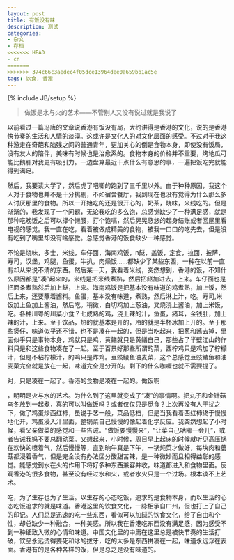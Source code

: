 ```yaml
---
layout: post
title: 有饭没有味
description: 测试
categories: 
- 杂文
- 存档
<<<<<<< HEAD
- cn
=======
>>>>>>> 374c66c3aedec4f05dce13964dee0a659bb1ac5e
tags: 饮食, 香港
---
```

{% include JB/setup %}


> 做饭是水与火的艺术——不管别人又没有说过就是我说了

以前看过一篇冯唐的文章说香港有饭没有局，大约讲得是香港的文化，说的是香港快节奏的生活和人情的淡漠。这或许是文化人的对文化层面的感受。不过对于我这种游走在奇葩和脑残之间的普通青年，更加关心的倒是食物本身，即使没有饭局，没有友人的陪伴，美味有时候也是治愈系的。食物本身的价格并不重要，烤地瓜可能比鹅肝对我更有吸引力。一边盘算最近干点什么有意思的事，一遍把饭吃完就能得到满足。

然后，我要读大学了，然后虎了吧唧的跑到了三千里以外。由于种种原因，我这个人对于食物也并不是十分挑剔，不如宿舍餐厅，我到现在也没有觉得为什么那么多人讨厌那里的食物。所以一开始吃的还是很开心的，奶茶，烧味，米线吃的。但是渐渐的，我发现了一个问题，无论我吃的多么饱，总感觉缺少了一种满足感，就是那种吃晚饭之后可以撑个懒腰，打个饱嗝，然后晃晃悠悠的起身结账或者回屋里看电视的感觉。我一直在吃，看着被做成精美的食物，被我一口口的吃先去，但是没有吃到了嘴里却没有啥感觉。总感觉香港的饭食缺少一种感觉。

不论是烧味，多士，米线，车仔面，海南鸡饭，n餸，盖饭，定食，拉面，披萨，寿司，汉堡，鸡腿，鱼蛋，牛扒，肉燥饭……都缺少了某些东西，一种在以前一直有却从来说不清的东西。然后某一天，我看着米线，突然想到，香港的饭，不知什么原因都是“凑”起来的，米线是把米线煮熟，然后把餸加进去，上来。车仔面也是把面条煮熟然后加上餸，上来。海南鸡饭是把基本没有味道的鸡煮熟，加上饭，然后上来，还要蘸着酱料。鱼蛋，基本没有味道，煮熟，然后淋上汁，吃。寿司,米饭加上鱼加上酱油，然后吃。稍微，白切鸡加上葱油，叉烧浇上酱油，加上米饭，吃。各种川粤的川菜小食？七成熟的鸡，浇上辣的汁，鱼蛋，猪耳，金钱肚，加上辣的汁，上来。至于饮品，热的就基本是开的，冷的就是半杯冰加上开的。至于那些煲仔，味道似乎还不错，也不是凑在一起的，但是当吃起来，把葱和酱去掉，里面似乎只是事物本身，鸡就只是鸡，黄鳝就只是黄鳝自己，那些占了半壁江山的作料只是和这些食物凑在了一起。至于百景好那些所谓的菜，西柠鸡只是鸡加了柠檬汁，但是不粘柠檬汁，的鸡只是炸鸡。豆豉鲮鱼油麦菜，这个总感觉豆豉鲮鱼和油麦菜完全就是放在一起，味道完全是分开的。剩下的什么咖喱也就不需要提了。

对，只是凑在一起了。香港的食物是凑在一起的。做饭啊

，明明是火与水的艺术。为什么到了这里就变成了“凑”的事情啊。把丸子和金针菇乌冬放到一起煮，真的可以叫做饭吗？或者仅仅只是觅食？上次再没有人干扰之下，做了鸡蛋炒西红柿，虽说手艺一般，菜品低档，但是当我看着西红柿终于慢慢地化开，鸡蛋浸入汁里面，整锅菜自己慢慢的像起着化学反应。我突然想起了小时候，看父亲做菜的感觉和一些告诫。“做饭要慢慢来”，“让菜自己咕嘟一会儿”，或者告诫我妈不要总翻动菜。又想起来，小时候，周日早上起床的时候就听见高压锅在欢快的喷着气，然后慢慢等，直到晌午真是下午，一锅炖菜才做好，每块肉和蘑菇都浸着香气，但是完全没有办法区分酸甜苦辣，是一种微妙而且相得益彰的感觉。能感觉到水在火的作用下将好多种东西兼容并收，味道都进入和食物里面。反观香港的很多食物，甚至没有经过水和火，或者水火只是一个过场。根本谈不上艺术。

吃，为了生存也为了生活。以生存的心态吃饭，追求的是食物本身，而以生活的心态吃饭追求的就是味道。香港这里的饮食文化，一脉相承自广州，但也打上了自己的印记。人们总是迅速的吃一些东西，看似可以加餸的饮食文化，给了自由和个性，却总缺少一种融合，一种美感。所以我在香港吃东西没有满足感，因为感受不到一种细致入微的心情和味道。中国文化里的中庸在这里总是被快节奏的生活打破，饮品永远烫得要死和冰的拔牙，吃的大多是东西拼凑在一起，味道永远浮在表面。香港有的是各种各样的饭，但是总之是没有味道的。
